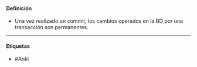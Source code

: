#### Definición
- Una vez realizado un commit, los cambios operados en la BD por una transacción son permanentes.
***
#### Etiquetas
- #Anki 
